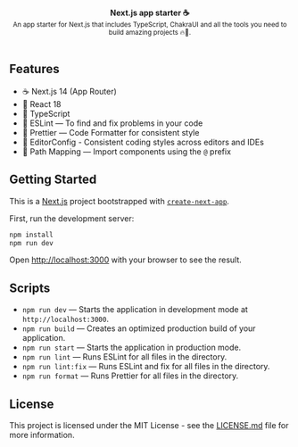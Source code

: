 <div align="center"><strong>Next.js app starter ☕</strong></div>
<div align="center">
  <sub>An app starter for Next.js that includes TypeScript, ChakraUI and all the tools you need to build amazing projects 🔥🤗.</sub>
</div>
<br />

## Features

- ☕ Next.js 14 (App Router)
- 🥑 React 18
- 🍇 TypeScript
- 🍌 ESLint — To find and fix problems in your code
- 🍍 Prettier — Code Formatter for consistent style
- 🥭 EditorConfig - Consistent coding styles across editors and IDEs
- 🍓 Path Mapping — Import components using the `@` prefix

## Getting Started

This is a [Next.js](https://nextjs.org/) project bootstrapped with [`create-next-app`](https://github.com/vercel/next.js/tree/canary/packages/create-next-app).

First, run the development server:

```bash
npm install
npm run dev
```

Open [http://localhost:3000](http://localhost:3000) with your browser to see the result.

## Scripts

- `npm run dev` — Starts the application in development mode at `http://localhost:3000`.
- `npm run build` — Creates an optimized production build of your application.
- `npm run start` — Starts the application in production mode.
- `npm run lint` — Runs ESLint for all files in the directory.
- `npm run lint:fix` — Runs ESLint and fix for all files in the directory.
- `npm run format` — Runs Prettier for all files in the directory.

## License

This project is licensed under the MIT License - see the [LICENSE.md](LICENSE.md) file for more information.
